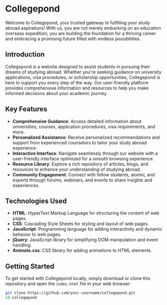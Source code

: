# Collegepond

Welcome to Collegepond, your trusted gateway to fulfilling your study abroad aspirations! With us, you are not merely embarking on an education overseas expedition; you are building the foundation for a thriving career and embracing a promising future filled with endless possibilities.

## Introduction

Collegepond is a website designed to assist students in pursuing their dreams of studying abroad. Whether you're seeking guidance on university applications, visa procedures, or scholarship opportunities, Collegepond is here to support you every step of the way. Our user-friendly platform provides comprehensive information and resources to help you make informed decisions about your academic journey.

## Key Features

- **Comprehensive Guidance**: Access detailed information about universities, courses, application procedures, visa requirements, and more.
- **Personalized Assistance**: Receive personalized recommendations and support from experienced counselors to tailor your study abroad experience.
- **Interactive Interface**: Navigate seamlessly through our website with a user-friendly interface optimized for a smooth browsing experience.
- **Resource Library**: Explore a rich repository of articles, blogs, and resources to enhance your understanding of studying abroad.
- **Community Engagement**: Connect with fellow students, alumni, and experts through forums, webinars, and events to share insights and experiences.

## Technologies Used

- **HTML**: HyperText Markup Language for structuring the content of web pages.
- **CSS**: Cascading Style Sheets for styling and layout of web pages.
- **JavaScript**: Programming language for adding interactivity and dynamic behavior to web pages.
- **jQuery**: JavaScript library for simplifying DOM manipulation and event handling.
- **Animate.css**: CSS library for adding animations to HTML elements.

## Getting Started

To get started with Collegepond locally, simply download or clone this repository and open the `index.html` file in your web browser:

```bash
git clone https://github.com/your-username/collegepond.git
cd collegepond
